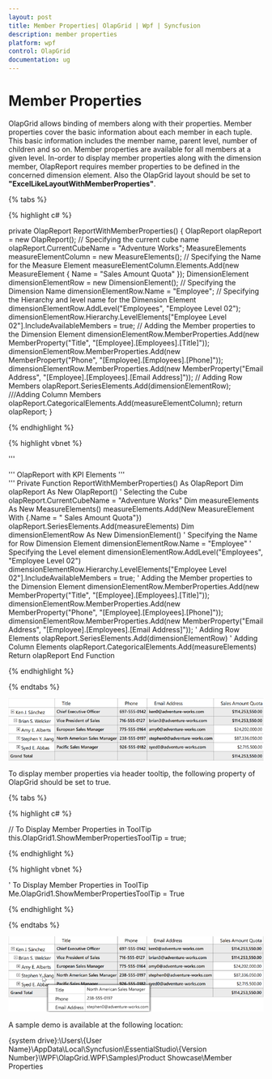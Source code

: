 ```yaml
---
layout: post
title: Member Properties| OlapGrid | Wpf | Syncfusion
description: member properties
platform: wpf
control: OlapGrid
documentation: ug
---
```


# Member Properties

OlapGrid allows binding of members along with their properties. Member properties cover the basic information about each member in each tuple. This basic information includes the member name, parent level, number of children and so on. Member properties are available for all members at a given level. In-order to display member properties along with the dimension member, OlapReport requires member properties to be defined in the concerned dimension element. Also the OlapGrid layout should be set to **"ExcelLikeLayoutWithMemberProperties"**.

{% tabs %}
 
{% highlight c# %}
     
private OlapReport ReportWithMemberProperties()
{
    OlapReport olapReport = new OlapReport();
    // Specifying the current cube name
    olapReport.CurrentCubeName = "Adventure Works";
    MeasureElements measureElementColumn = new MeasureElements();
    // Specifying the Name for the Measure Element
    measureElementColumn.Elements.Add(new MeasureElement { Name = "Sales Amount Quota" });
    DimensionElement dimensionElementRow = new DimensionElement();
    // Specifying the Dimension Name
    dimensionElementRow.Name = "Employee";
    // Specifying the Hierarchy and level name for the Dimension Element
    dimensionElementRow.AddLevel("Employees", "Employee Level 02");
    dimensionElementRow.Hierarchy.LevelElements["Employee Level 02"].IncludeAvailableMembers = true;
    // Adding the Member properties to the Dimension Element
    dimensionElementRow.MemberProperties.Add(new MemberProperty("Title", "[Employee].[Employees].[Title]"));
    dimensionElementRow.MemberProperties.Add(new MemberProperty("Phone", "[Employee].[Employees].[Phone]"));
    dimensionElementRow.MemberProperties.Add(new MemberProperty("Email Address", "[Employee].[Employees].[Email Address]"));
    // Adding Row Members
    olapReport.SeriesElements.Add(dimensionElementRow);
    ///Adding Column Members
    olapReport.CategoricalElements.Add(measureElementColumn);
    return olapReport;
}
   
{% endhighlight %}

{% highlight vbnet %}
    
    
''' <summary>
''' OlapReport with KPI Elements
''' </summary>
''' <returns></returns>
Private Function ReportWithMemberProperties() As OlapReport
    Dim olapReport As New OlapReport()
    ' Selecting the Cube
    olapReport.CurrentCubeName = "Adventure Works"
    Dim measureElements As New MeasureElements()
    measureElements.Add(New MeasureElement With {.Name = " Sales Amount Quota"})
    olapReport.SeriesElements.Add(measureElements)
    Dim dimensionElementRow As New DimensionElement()
    ' Specifying the Name for Row Dimension Element
    dimensionElementRow.Name = "Employee"
    ' Specifying the Level element
    dimensionElementRow.AddLevel("Employees", "Employee Level 02")
    dimensionElementRow.Hierarchy.LevelElements["Employee Level 02"].IncludeAvailableMembers = true;
    ' Adding the Member properties to the Dimension Element
    dimensionElementRow.MemberProperties.Add(new MemberProperty("Title", "[Employee].[Employees].[Title]"));
    dimensionElementRow.MemberProperties.Add(new MemberProperty("Phone", "[Employee].[Employees].[Phone]"));
    dimensionElementRow.MemberProperties.Add(new MemberProperty("Email Address", "[Employee].[Employees].[Email Address]"));
    ' Adding Row Elements
    olapReport.SeriesElements.Add(dimensionElementRow)
    ' Adding Column Elements
    olapReport.CategoricalElements.Add(measureElements)
    Return olapReport
End Function

{% endhighlight %}

{% endtabs %}

![](Member-Properties_images/Member-Properties_img1.png)

To display member properties via header tooltip, the following property of OlapGrid should be set to true.

{% tabs %}
  
{% highlight c# %}

// To Display Member Properties in ToolTip
this.OlapGrid1.ShowMemberPropertiesToolTip = true;

{% endhighlight %}

{% highlight vbnet %}

' To Display Member Properties in ToolTip
Me.OlapGrid1.ShowMemberPropertiesToolTip = True

{% endhighlight %}

{% endtabs %}

![](Member-Properties_images/Member-Properties_img2.png)

A sample demo is available at the following location:

{system drive}:\Users\\{User Name}\AppData\Local\Syncfusion\EssentialStudio\\{Version Number}\WPF\OlapGrid.WPF\Samples\Product Showcase\Member Properties 